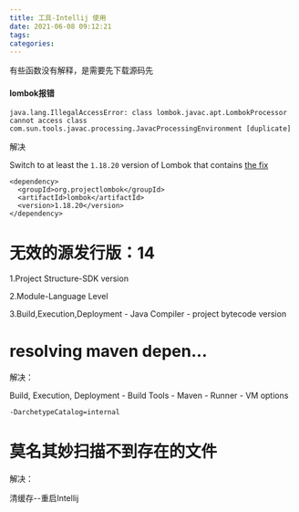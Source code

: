 ```yaml
---
title: 工具-Intellij 使用
date: 2021-06-08 09:12:21
tags:
categories:
---
```


有些函数没有解释，是需要先下载源码先



#### lombok报错

```
java.lang.IllegalAccessError: class lombok.javac.apt.LombokProcessor cannot access class com.sun.tools.javac.processing.JavacProcessingEnvironment [duplicate]
```

解决

Switch to at least the `1.18.20` version of Lombok that contains [the fix](https://github.com/rzwitserloot/lombok/issues/2681)

```
<dependency>
  <groupId>org.projectlombok</groupId>
  <artifactId>lombok</artifactId>
  <version>1.18.20</version>
</dependency>
```



# 无效的源发行版：14

1.Project Structure-SDK version

2.Module-Language Level

3.Build,Execution,Deployment - Java Compiler - project bytecode version 





# resolving maven depen...

解决：

Build, Execution, Deployment - Build Tools - Maven - Runner - VM options

```bash
-DarchetypeCatalog=internal
```





# 莫名其妙扫描不到存在的文件

解决：

清缓存--重启Intellij
